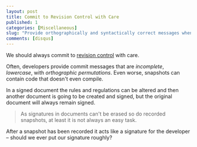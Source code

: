 ```yaml
---
layout: post
title: Commit to Revision Control with Care
published: 1
categories: [Miscellaneous]
slug: "Provide orthographically and syntactically correct messages when committing to revision control."
comments: [disqus]
---
```


We should always commit to [revision control](http://en.wikipedia.org/wiki/Revision_control) with care.

Often, developers provide commit messages that are *incomplete*, *lowercase*, with *orthographic permutations*. Even worse, snapshots can contain code that doesn't even compile.

In a signed document the rules and regulations can be altered and then another document is going to be created and signed, but the original document will always remain signed.

>As signatures in documents can't be erased so do recorded snapshots, at least it is not always an easy task.

After a snapshot has been recorded it acts like a signature for the developer &ndash; should we ever put our signature roughly?